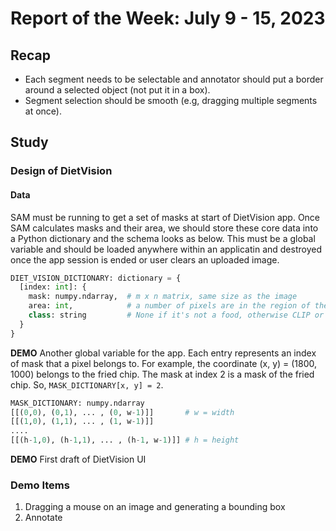 # Report of the Week: July 9 - 15, 2023

## Recap

- Each segment needs to be selectable and annotator should put a border around a selected object (not put it in a box).
- Segment selection should be smooth (e.g, dragging multiple segments at once).

## Study

### Design of DietVision

#### Data

SAM must be running to get a set of masks at start of DietVision app. Once SAM calculates masks and their area, we should store these core data into a Python dictionary and the schema looks as below. This must be a global variable and should be loaded anywhere within an applicatin and destroyed once the app session is ended or user clears an uploaded image.

```python
DIET_VISION_DICTIONARY: dictionary = {
  [index: int]: {
    mask: numpy.ndarray,  # m x n matrix, same size as the image
    area: int,            # a number of pixels are in the region of the mask
    class: string         # None if it's not a food, otherwise CLIP or user can classify
  }
}
```

**DEMO** Another global variable for the app. Each entry represents an index of mask that a pixel belongs to. For example, the coordinate (x, y) = (1800, 1000) belongs to the fried chip. The mask at index 2 is a mask of the fried chip. So,  `MASK_DICTIONARY[x, y] = 2`. 

```python
MASK_DICTIONARY: numpy.ndarray
[[(0,0), (0,1), ... , (0, w-1)]]       # w = width
[[(1,0), (1,1), ... , (1, w-1)]]
....
[[(h-1,0), (h-1,1), ... , (h-1, w-1)]] # h = height
```

**DEMO** First draft of DietVision UI

### Demo Items

1. Dragging a mouse on an image and generating a bounding box
2. Annotate 
